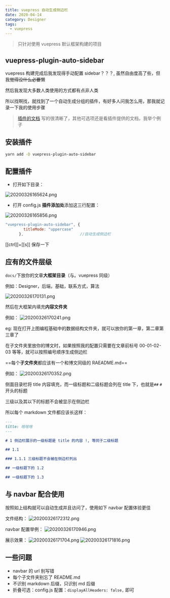 ```yaml
---
title: vuepress 自动生成侧边栏
date: 2020-04-14
category: Designer
tags:
  - vuepress
---
```


>只针对使用 vuepress 默认框架构建的项目
<!-- more -->
## vuepress-plugin-auto-sidebar

vuepress 构建完成后我发现得手动配置 sidebar？？？, 虽然自由度高了些，但我~~觉得没什么必要~~懒

然后我发现大多数人类使用的方式都有点非人类

所以找啊找，就找到了一个自动生成分组的插件，有好多人问我怎么用，那我就记录一下我的使用步骤

>[插件的文档](https://github.com/shanyuhai123/vuepress-plugin-auto-sidebar) 写的很清晰了，其他可选项还是看插件提供的文档，我举个例子

## 安装插件

```sh
yarn add -D vuepress-plugin-auto-sidebar
```

## 配置插件

- 打开如下目录：

![20200326165624.png](https://raw.githubusercontent.com/fengwei2002/Pictures_02/master/img/20200326165624.png)

- 打开 config.js **插件添加处**添加这三行配置：

![20200326165856.png](https://raw.githubusercontent.com/fengwei2002/Pictures_02/master/img/20200326165856.png)

```js
"vuepress-plugin-auto-sidebar", {
        titleMode: "uppercase"
      },                         //自动生成侧边栏
```

[[ctrl]]+[[s]] 保存一下

## 应有的文件层级

`docs/`下放你的文章**大框架目录**（与。vuepress 同级）

例如：Designer，后端，基础，联系方式，算法

![20200326170131.png](https://raw.githubusercontent.com/fengwei2002/Pictures_02/master/img/20200326170131.png)

然后在大框架内填充**内容文件夹**

例如：
![20200326170241.png](https://raw.githubusercontent.com/fengwei2002/Pictures_02/master/img/20200326170241.png)

eg: 现在打开上图编程基础中的数据结构文件夹，就可以放你的第一章，第二章第三章了

在子文件夹里放你的博文时，如果按照我的配置只需要在文章前标号
00-01-02-03 等等，就可以按照编号顺序生成侧边栏

==每个**子文件夹**都应该有一个和博文同级的 RAEADME.md==

例如：
![20200326170352.png](https://raw.githubusercontent.com/fengwei2002/Pictures_02/master/img/20200326170352.png)

侧面目录栏将 title 内容填充，而一级标题和二级标题会列在 title 下，也就是`##` `#`开头的标题

三级以及其以下的标题不会被显示在侧边栏

所以每个 markdown 文件都应该长这样：

```markdown
---
title: 啥啥啥
---

# 1 侧边栏展示的一级标题是 title 的内容 !, 等同于二级标题

## 1.1 

### 1.1.1 三级标题不会被在侧边栏列出

## 一级标题下的 1.2

## 一级标题下的 1.3

```

## 与 navbar 配合使用 

按照如上结构就可以自动生成并且访问了，使用如下 navbar 配置体验更佳

文件结构：
![20200326172312.png](https://raw.githubusercontent.com/fengwei2002/Pictures_02/master/img/20200326172312.png)

navbar 配置举例：
![20200326170946.png](https://raw.githubusercontent.com/fengwei2002/Pictures_02/master/img/20200326170946.png)

展示效果：
![20200326171704.png](https://raw.githubusercontent.com/fengwei2002/Pictures_02/master/img/20200326171704.png)
![20200326171816.png](https://raw.githubusercontent.com/fengwei2002/Pictures_02/master/img/20200326171816.png)

## 一些问题

- navbar 的 url 别写错
- 每个子文件夹别忘了 README.md 
- 不识别 markdown 后缀，只识别 md 后缀
- 折叠可选：config.js 配置：`displayAllHeaders: false,` 即可
